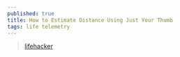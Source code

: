 ```yaml
---
published: true
title: How to Estimate Distance Using Just Your Thumb
tags: life telemetry
---
```

> [lifehacker](https://lifehacker.com/how-to-estimate-distance-using-just-your-thumb-1849365952)
